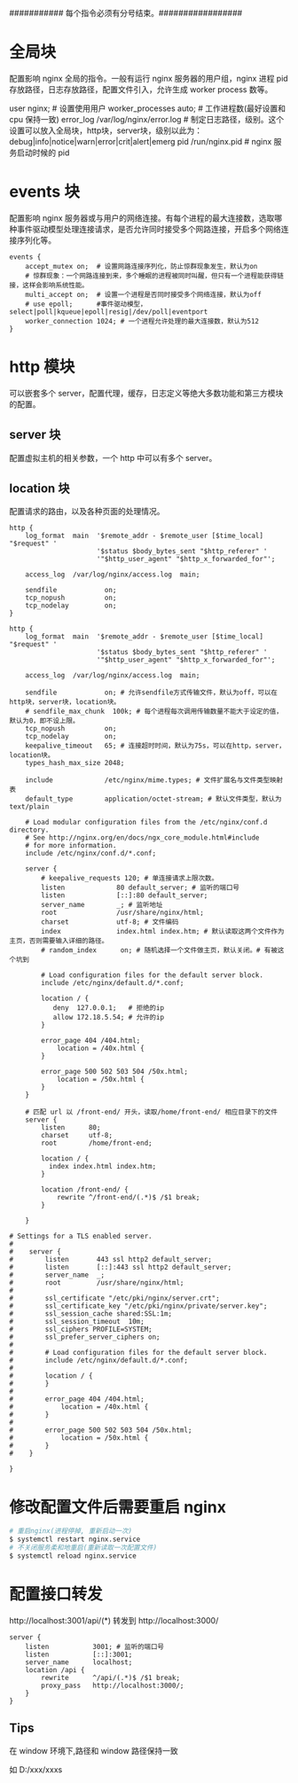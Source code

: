 ########### 每个指令必须有分号结束。#################

# 全局块

配置影响 nginx 全局的指令。一般有运行 nginx 服务器的用户组，nginx 进程 pid 存放路径，日志存放路径，配置文件引入，允许生成 worker process 数等。

user nginx; # 设置使用用户
worker_processes auto; # 工作进程数(最好设置和 cpu 保持一致)
error_log /var/log/nginx/error.log # 制定日志路径，级别。这个设置可以放入全局块，http块，server块，级别以此为：debug|info|notice|warn|error|crit|alert|emerg
pid /run/nginx.pid # nginx 服务启动时候的 pid

# events 块

配置影响 nginx 服务器或与用户的网络连接。有每个进程的最大连接数，选取哪种事件驱动模型处理连接请求，是否允许同时接受多个网路连接，开启多个网络连接序列化等。

```
events {
    accept_mutex on;  # 设置网路连接序列化，防止惊群现象发生，默认为on
    # 惊群现象：一个网路连接到来，多个睡眠的进程被同时叫醒，但只有一个进程能获得链接，这样会影响系统性能。
    multi_accept on;  # 设置一个进程是否同时接受多个网络连接，默认为off
    # use epoll;      #事件驱动模型，select|poll|kqueue|epoll|resig|/dev/poll|eventport
    worker_connection 1024; # 一个进程允许处理的最大连接数，默认为512
}
```

# http 模块

可以嵌套多个 server，配置代理，缓存，日志定义等绝大多数功能和第三方模块的配置。

## server 块

配置虚拟主机的相关参数，一个 http 中可以有多个 server。

## location 块

配置请求的路由，以及各种页面的处理情况。

```
http {
    log_format  main  '$remote_addr - $remote_user [$time_local] "$request" '
                      '$status $body_bytes_sent "$http_referer" '
                      '"$http_user_agent" "$http_x_forwarded_for"';

    access_log  /var/log/nginx/access.log  main;

    sendfile            on;
    tcp_nopush          on;
    tcp_nodelay         on;
}

http {
    log_format  main  '$remote_addr - $remote_user [$time_local] "$request" '
                      '$status $body_bytes_sent "$http_referer" '
                      '"$http_user_agent" "$http_x_forwarded_for"';

    access_log  /var/log/nginx/access.log  main;

    sendfile            on; # 允许sendfile方式传输文件，默认为off，可以在http块，server块，location块。
    # sendfile_max_chunk  100k; # 每个进程每次调用传输数量不能大于设定的值，默认为0，即不设上限。
    tcp_nopush          on;
    tcp_nodelay         on;
    keepalive_timeout   65; # 连接超时时间，默认为75s，可以在http，server，location块。
    types_hash_max_size 2048;

    include             /etc/nginx/mime.types; # 文件扩展名与文件类型映射表
    default_type        application/octet-stream; # 默认文件类型，默认为text/plain

    # Load modular configuration files from the /etc/nginx/conf.d directory.
    # See http://nginx.org/en/docs/ngx_core_module.html#include
    # for more information.
    include /etc/nginx/conf.d/*.conf;

    server {
        # keepalive_requests 120; # 单连接请求上限次数。
        listen             80 default_server; # 监听的端口号
        listen             [::]:80 default_server;
        server_name        _; # 监听地址
        root               /usr/share/nginx/html;
        charset            utf-8; # 文件编码
        index              index.html index.htm; # 默认读取这两个文件作为主页，否则需要输入详细的路径。
        # random_index      on; # 随机选择一个文件做主页，默认关闭。# 有被这个坑到

        # Load configuration files for the default server block.
        include /etc/nginx/default.d/*.conf;

        location / {
           deny  127.0.0.1;   # 拒绝的ip
           allow 172.18.5.54; # 允许的ip      
        }

        error_page 404 /404.html;
            location = /40x.html {
        }

        error_page 500 502 503 504 /50x.html;
            location = /50x.html {
        }
    }

    # 匹配 url 以 /front-end/ 开头，读取/home/front-end/ 相应目录下的文件
    server {
        listen      80;
        charset     utf-8;
        root        /home/front-end;

        location / {
          index index.html index.htm;
        }

        location /front-end/ {
            rewrite ^/front-end/(.*)$ /$1 break;
        }

    }

# Settings for a TLS enabled server.
#
#    server {
#        listen       443 ssl http2 default_server;
#        listen       [::]:443 ssl http2 default_server;
#        server_name  _;
#        root         /usr/share/nginx/html;
#
#        ssl_certificate "/etc/pki/nginx/server.crt";
#        ssl_certificate_key "/etc/pki/nginx/private/server.key";
#        ssl_session_cache shared:SSL:1m;
#        ssl_session_timeout  10m;
#        ssl_ciphers PROFILE=SYSTEM;
#        ssl_prefer_server_ciphers on;
#
#        # Load configuration files for the default server block.
#        include /etc/nginx/default.d/*.conf;
#
#        location / {
#        }
#
#        error_page 404 /404.html;
#            location = /40x.html {
#        }
#
#        error_page 500 502 503 504 /50x.html;
#            location = /50x.html {
#        }
#    }

}

```

# 修改配置文件后需要重启 nginx

```bash
# 重启nginx(进程停掉, 重新启动一次)
$ systemctl restart nginx.service
# 不关闭服务柔和地重启(重新读取一次配置文件)
$ systemctl reload nginx.service
```

# 配置接口转发

http://localhost:3001/api/(*) 转发到 http://localhost:3000/
```
server {
    listen           3001; # 监听的端口号
    listen           [::]:3001;
    server_name      localhost;
    location /api {
        rewrite      ^/api/(.*)$ /$1 break;
        proxy_pass   http://localhost:3000/;
    }
}
```
## Tips

在 window 环境下,路径和 window 路径保持一致

如 D:/xxx/xxxs

